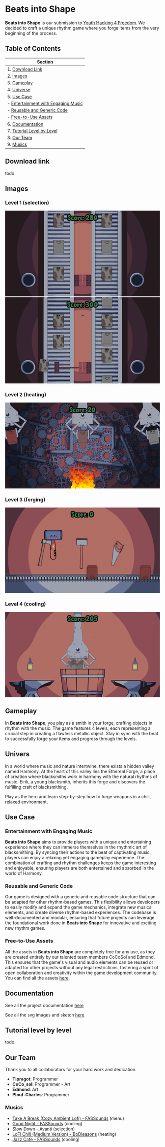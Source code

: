 # Beats into Shape

**Beats into Shape** is our submission to [Youth Hacking 4 Freedom](https://fsfe.org/activities/yh4f/). We decided to craft a unique rhythm game where you forge items from the very beginning of the process.

## Table of Contents

| Section                                              |
|------------------------------------------------------|
| 1. [Download Link](#download-link)                   |
| 2. [Images](#images)                                 |
| 3. [Gameplay](#gameplay)                             |
| 4. [Universe](#universe)                             |
| 5. [Use Case](#use-case)                             |
|    - [Entertainment with Engaging Music](#entertainment-with-engaging-music) |
|    - [Reusable and Generic Code](#reusable-and-generic-code)                 |
|    - [Free-to-Use Assets](#free-to-use-assets)                             |
| 6. [Documentation](#documentation)                   |
| 7. [Tutorial Level by Level](#tutorial-level-by-level)|
| 8. [Our Team](#our-team)                             |
| 9. [Musics](#musics)                                 |


## Download link
todo

## Images 

### Level 1 (selection)
![1](/docs/images/1.png)
![2](/docs/images/2.png)
### Level 2 (heating)
![3](/docs/images/3.png)
### Level 3 (forging)
![4](/docs/images/4.png)
### Level 4 (cooling)
![5](/docs/images/5.png)

## Gameplay

In **Beats into Shape**, you play as a smith in your forge, crafting objects in rhythm with the music. The game features 4 levels, each representing a crucial step in creating a flawless metallic object. Stay in sync with the beat to successfully forge your items and progress through the levels.

## Univers

In a world where music and nature intertwine, there exists a hidden valley named Harmony. At the heart of this valley lies the Ethereal Forge, a place of creation where blacksmiths work in harmony with the natural rhythms of music. Eirik, a young blacksmith, inherits this forge and discovers the fulfilling craft of blacksmithing.

Play as the hero and learn step-by-step how to forge weapons in a chill, relaxed environment. 


## Use Case

### Entertainment with Engaging Music

**Beats into Shape** aims to provide players with a unique and entertaining experience where they can immerse themselves in the rhythmic art of blacksmithing. By syncing their actions to the beat of captivating music, players can enjoy a relaxing yet engaging gameplay experience. The combination of crafting and rhythm challenges keeps the game interesting and enjoyable, ensuring players are both entertained and absorbed in the world of Harmony.

### Reusable and Generic Code

Our game is designed with a generic and reusable code structure that can be adapted for other rhythm-based games. This flexibility allows developers to easily modify and expand the game mechanics, integrate new musical elements, and create diverse rhythm-based experiences. The codebase is well-documented and modular, ensuring that future projects can leverage the foundational work done in **Beats into Shape** for innovative and exciting new rhythm games.

### Free-to-Use Assets

All the assets in **Beats into Shape** are completely free for any use, as they are created entirely by our talented team members CoCoSol and Edmond. This ensures that the game's visual and audio elements can be reused or adapted for other projects without any legal restrictions, fostering a spirit of open collaboration and creativity within the game development community. You can find all the assets [here](/assets/).

## Documentation

See all the project documentation [here](/docs)

See all the svg images and sketch [here](https://www.figma.com/design/i4OFqWsSMmk0AW6OUtyf3B/Beats-into-shapes?t=ICflNE9DRQtmYzKb-1)

## Tutorial level by level
todo


## Our Team

Thank you to all collaborators for your hard work and dedication.

- **Tipragot**: Programmer
- **CoCo_sol**: Programmer - Art
- **Edmond**: Art
- **Plouf-Charles**: Programmer

### Musics 


- [Take A Break (Cozy Ambient Lofi) - FASSounds](https://pixabay.com/music/beats-take-a-break-cozy-ambient-lofi-199738) (menu)
- [Good Night - FASSounds](https://pixabay.com/music/beats-good-night-160166) (cooling)
- [Slow Down - Avanti](https://freetouse.com/music/avanti/slow-down) (selection)
- [LoFi Chill (Medium Version) - BoDleasons](https://pixabay.com/music/beats-lofi-chill-medium-version-159456) (heating)
- [Jazz Cafe - FASSounds](https://pixabay.com/music/beats-jazz-cafe-112190) (cooling)